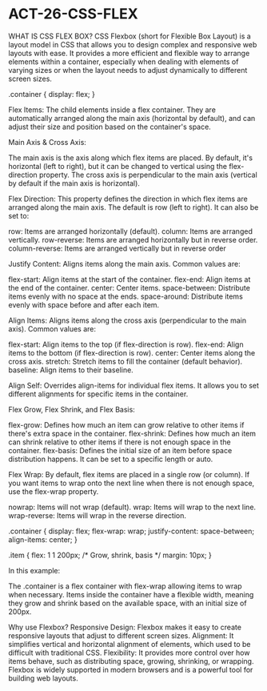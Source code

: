 # ACT-26-CSS-FLEX
WHAT IS CSS FLEX BOX?
CSS Flexbox (short for Flexible Box Layout) is a layout model in CSS that allows you to design complex and 
responsive web layouts with ease. It provides a more efficient and flexible way to arrange elements within a container,
especially when dealing with elements of varying sizes or when the layout needs to adjust dynamically to different screen sizes.

.container {
  display: flex;
}

Flex Items: The child elements inside a flex container. They are automatically arranged along the main axis (horizontal by default), 
and can adjust their size and position based on the container's space.

Main Axis & Cross Axis:

The main axis is the axis along which flex items are placed. By default, it's horizontal (left to right), 
but it can be changed to vertical using the flex-direction property.
The cross axis is perpendicular to the main axis (vertical by default if the main axis is horizontal).

Flex Direction: This property defines the direction in which flex items are arranged along the main axis. The default is row (left to right). It can also be set to:

row: Items are arranged horizontally (default).
column: Items are arranged vertically.
row-reverse: Items are arranged horizontally but in reverse order.
column-reverse: Items are arranged vertically but in reverse order

Justify Content: Aligns items along the main axis. Common values are:

flex-start: Align items at the start of the container.
flex-end: Align items at the end of the container.
center: Center items.
space-between: Distribute items evenly with no space at the ends.
space-around: Distribute items evenly with space before and after each item.

Align Items: Aligns items along the cross axis (perpendicular to the main axis). Common values are:

flex-start: Align items to the top (if flex-direction is row).
flex-end: Align items to the bottom (if flex-direction is row).
center: Center items along the cross axis.
stretch: Stretch items to fill the container (default behavior).
baseline: Align items to their baseline.

Align Self: Overrides align-items for individual flex items.
It allows you to set different alignments for specific items in the container.

Flex Grow, Flex Shrink, and Flex Basis:

flex-grow: Defines how much an item can grow relative to other items if there's extra space in the container.
flex-shrink: Defines how much an item can shrink relative to other items if there is not enough space in the container.
flex-basis: Defines the initial size of an item before space distribution happens. It can be set to a specific length or auto.

Flex Wrap: By default, flex items are placed in a single row (or column). If you want items to wrap onto the next line when there is not enough space, use the flex-wrap property.

nowrap: Items will not wrap (default).
wrap: Items will wrap to the next line.
wrap-reverse: Items will wrap in the reverse direction.

.container {
  display: flex;
  flex-wrap: wrap;
  justify-content: space-between;
  align-items: center;
}

.item {
  flex: 1 1 200px; /* Grow, shrink, basis */
  margin: 10px;
}

In this example:

The .container is a flex container with flex-wrap allowing items to wrap when necessary.
Items inside the container have a flexible width, meaning they grow and shrink based on the available space, with an initial size of 200px.

Why use Flexbox?
Responsive Design: Flexbox makes it easy to create responsive layouts that adjust to different screen sizes.
Alignment: It simplifies vertical and horizontal alignment of elements, which used to be difficult with traditional CSS.
Flexibility: It provides more control over how items behave, such as distributing space, growing, shrinking, or wrapping.
Flexbox is widely supported in modern browsers and is a powerful tool for building web layouts.

